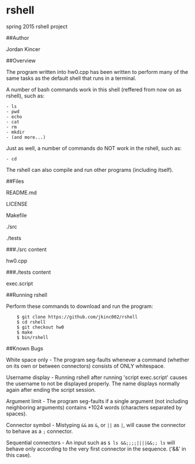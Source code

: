 # rshell
spring 2015 rshell project

##Author

Jordan Kincer

##Overview

The program written into hw0.cpp has been written to perform many of the same tasks as the default shell that runs in a terminal.

A number of bash commands work in this shell (reffered from now on as rshell), such as:

	- ls
	- pwd
	- echo
	- cat
	- rm
	- mkdir
	- (and more...)
	
Just as well, a number of commands do NOT work in the rshell, such as:

	- cd

The rshell can also compile and run other programs (including itself).

##Files

README.md

LICENSE

Makefile

./src

./tests

###./src content

hw0.cpp

###./tests content

exec.script

##Running rshell

Perform these commands to download and run the program:
```
	$ git clone https://github.com/jkinc002/rshell
	$ cd rshell
	$ git checkout hw0
	$ make
	$ bin/rshell
```

##Known Bugs

White space only - The program seg-faults whenever a command (whether on its own or between connectors) consists of ONLY whitespace.

Username display - Running rshell after running 'script exec.script' causes the username to not be displayed properly. The name displays normally again after ending the script session.

Argument limit - The program seg-faults if a single argument (not including neighboring arguments) contains +1024 words (characters separated by spaces).

Connector symbol - Mistyping `&&` as `&`, or `||` as `|`, will cause the connector to behave as a `;` connector.

Sequential connectors - An input such as `$ ls &&;;;;||||&&;; ls` will behave only according to the very first connector in the sequence. ('&&' in this case).


